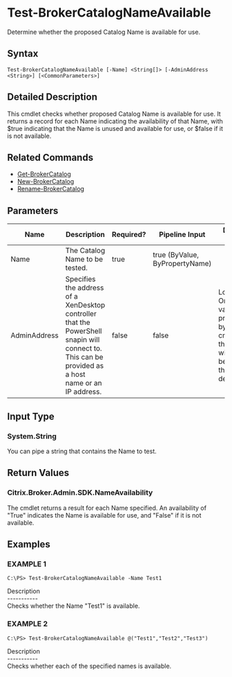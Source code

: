 ﻿# Test-BrokerCatalogNameAvailable

   Determine whether the proposed Catalog Name is available for use.

## Syntax
```
Test-BrokerCatalogNameAvailable [-Name] <String[]> [-AdminAddress <String>] [<CommonParameters>]
```

## Detailed Description
   This cmdlet checks whether proposed Catalog Name is available for use. It returns a record for each Name indicating the availability of that Name, with $true indicating that the Name is unused and available for use, or $false if it is not available.

## Related Commands
  * [Get-BrokerCatalog](Get-BrokerCatalog/)
  * [New-BrokerCatalog](New-BrokerCatalog/)
  * [Rename-BrokerCatalog](Rename-BrokerCatalog/)
## Parameters

| Name   | Description | Required? | Pipeline Input | Default Value |
| --- | --- | --- | --- | --- |
| Name | The Catalog Name to be tested. | true | true (ByValue, ByPropertyName) |  |
| AdminAddress | Specifies the address of a XenDesktop controller that the PowerShell snapin will connect to. This can be provided as a host name or an IP address. | false | false | Localhost. Once a value is provided by any cmdlet, this value will become the default. |

## Input Type
### System.String
   You can pipe a string that contains the Name to test.
## Return Values
### Citrix.Broker.Admin.SDK.NameAvailability
   The cmdlet returns a result for each Name specified. An availability of "True" indicates the Name is available for use, and "False" if it is not available.
## Examples

### EXAMPLE 1
```
C:\PS> Test-BrokerCatalogNameAvailable -Name Test1
```
   Description<br>-----------<br>Checks whether the Name "Test1" is available.
### EXAMPLE 2
```
C:\PS> Test-BrokerCatalogNameAvailable @("Test1","Test2","Test3")
```
   Description<br>-----------<br>Checks whether each of the specified names is available.
